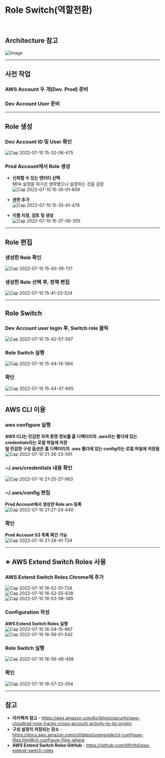 # Role Switch(역할전환)

<br/>

## Architecture 참고
![Image](https://user-images.githubusercontent.com/46125158/178145658-89f766ca-f095-4fba-b22e-afe8701ada13.png)

<hr>

## 사전 작업

### AWS Account 두 개(Dev. Prod) 준비

### Dev Account User 준비

<hr>

## Role 생성
### Dev Account ID 및 User 확인
![Cap 2022-07-10 15-32-06-475](https://user-images.githubusercontent.com/46125158/178134354-547f48ce-df3a-4eae-ba46-f4a0bc632cbd.png)

### Prod Account에서 Role 생성
- **신뢰할 수 있는 엔터티 선택**  
  MFA 설정을 여기선 생략했으나 설정하는 것을 권장  
  ![Cap 2022-07-10 15-35-01-609](https://user-images.githubusercontent.com/46125158/178135702-7184effd-688e-4d70-b183-2fc1496f6af8.png)

- **권한 추가**  
  ![Cap 2022-07-10 15-35-41-478](https://user-images.githubusercontent.com/46125158/178135714-d707e4ff-ffc9-465a-a9ed-39620671e125.png)

- **이름 지정, 검토 및 생성**  
  ![Cap 2022-07-10 15-37-08-355](https://user-images.githubusercontent.com/46125158/178135733-6e995af1-fa32-4e1e-9682-2762335d33a4.png)

<hr>

## Role 편집
### 생성한 Role 확인
![Cap 2022-07-10 15-40-39-731](https://user-images.githubusercontent.com/46125158/178135758-70bd03fc-5ba2-445d-8436-978eb51e9fae.png)

### 생성한 Role 선택 후, 정책 편집
![Cap 2022-07-10 15-41-23-524](https://user-images.githubusercontent.com/46125158/178135768-d09e8b99-2263-4f41-801c-c144d5a92358.png)

<hr>

## Role Switch
### Dev Account user login 후, Switch role 클릭
![Cap 2022-07-10 15-42-57-587](https://user-images.githubusercontent.com/46125158/178135796-5f3ab2d9-bb24-49fd-a776-4dc2fedc3fe1.png)

### Role Switch 실행
![Cap 2022-07-10 15-44-14-564](https://user-images.githubusercontent.com/46125158/178135812-bdc5485f-b663-484f-8bc9-71e4ec97e851.png)

### 확인
![Cap 2022-07-10 15-44-37-845](https://user-images.githubusercontent.com/46125158/178135821-b38dde62-366d-4b3b-9f63-6b878a48434c.png)

<hr>

## AWS CLI 이용
### aws configure 실행
**AWS CLI는 민감한 자격 증명 정보를 홈 디렉터리의 .aws라는 폴더에 있는 credentials라는 로컬 파일에 저장**  
**덜 민감한 구성 옵션은 홈 디렉터리의 .aws 폴더에 있는 config라는 로컬 파일에 저장됨**  
![Cap 2022-07-10 21-26-23-591](https://user-images.githubusercontent.com/46125158/178145407-ffee58d6-7e34-4530-9644-49dcc53ed720.png)

### ~/.aws/credentials 내용 확인
![Cap 2022-07-10 21-25-27-963](https://user-images.githubusercontent.com/46125158/178145449-50299961-147f-43ba-96f7-61aa9c991b3d.png)

### ~/.aws/config 편집
**Prod Account에서 생성한 Role arn 등록**  
![Cap 2022-07-10 21-27-24-440](https://user-images.githubusercontent.com/46125158/178145193-d2dd5ac1-9a9f-4ed0-a69b-ff3015f41f28.png)

### 확인
**Prod Account S3 목록 확인 가능**  
![Cap 2022-07-10 21-28-41-734](https://user-images.githubusercontent.com/46125158/178145233-304a08cc-7359-4bd7-9cb6-6b8e92cdc1f0.png)

<hr>

## ※ AWS Extend Switch Roles 사용
### AWS Extend Switch Roles Chrome에 추가
![Cap 2022-07-10 16-52-31-724](https://user-images.githubusercontent.com/46125158/178136596-cadc53a5-c684-41a2-9444-5fa3841d7157.png)  
![Cap 2022-07-10 16-52-55-636](https://user-images.githubusercontent.com/46125158/178136600-d89cf61b-2027-47c4-b94f-6287c95e3d1a.png)  
![Cap 2022-07-10 16-53-38-385](https://user-images.githubusercontent.com/46125158/178136605-b8f18f66-9e32-4aa7-b71b-c57e1a72d689.png)

### Configuration 작성
**AWS Extend Switch Roles 실행**  
![Cap 2022-07-10 16-54-15-667](https://user-images.githubusercontent.com/46125158/178136639-fe7d31a2-ea92-46ef-a117-063a82448826.png)  
![Cap 2022-07-10 16-56-01-542](https://user-images.githubusercontent.com/46125158/178136642-2d52da1c-134a-44d6-86f5-533cd0caf809.png)

### Role Switch 실행
![Cap 2022-07-10 16-56-48-458](https://user-images.githubusercontent.com/46125158/178136649-e8815c74-3088-4e10-a73a-a7b2d8d28579.png)

### 확인
![Cap 2022-07-10 16-57-22-354](https://user-images.githubusercontent.com/46125158/178136654-9821ce09-4d29-4221-9a87-1014effb8923.png)

<hr>

## 참고
- **아키텍처 참고** - https://aws.amazon.com/ko/blogs/security/aws-cloudtrail-now-tracks-cross-account-activity-to-its-origin/
- **구성 설정이 저장되는 장소** - https://docs.aws.amazon.com/cli/latest/userguide/cli-configure-files.html#cli-configure-files-where
- **AWS Extend Switch Roles GitHub** - https://github.com/tilfinltd/aws-extend-switch-roles

